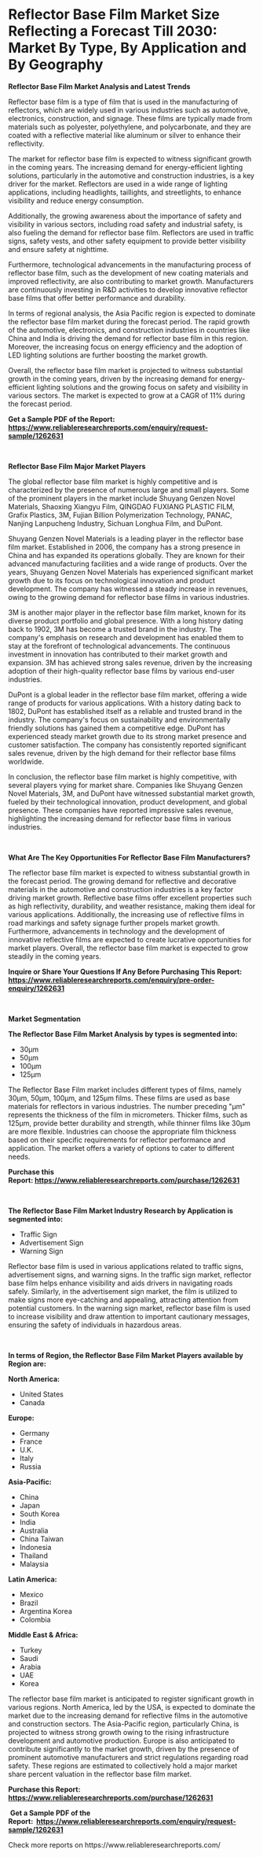 <p><h1>Reflector Base Film Market Size Reflecting a Forecast Till 2030: Market By Type, By Application and By Geography</h1></p><p><strong>Reflector Base Film Market Analysis and Latest Trends</strong></p>
<p><p>Reflector base film is a type of film that is used in the manufacturing of reflectors, which are widely used in various industries such as automotive, electronics, construction, and signage. These films are typically made from materials such as polyester, polyethylene, and polycarbonate, and they are coated with a reflective material like aluminum or silver to enhance their reflectivity.</p><p>The market for reflector base film is expected to witness significant growth in the coming years. The increasing demand for energy-efficient lighting solutions, particularly in the automotive and construction industries, is a key driver for the market. Reflectors are used in a wide range of lighting applications, including headlights, taillights, and streetlights, to enhance visibility and reduce energy consumption.</p><p>Additionally, the growing awareness about the importance of safety and visibility in various sectors, including road safety and industrial safety, is also fueling the demand for reflector base film. Reflectors are used in traffic signs, safety vests, and other safety equipment to provide better visibility and ensure safety at nighttime.</p><p>Furthermore, technological advancements in the manufacturing process of reflector base film, such as the development of new coating materials and improved reflectivity, are also contributing to market growth. Manufacturers are continuously investing in R&D activities to develop innovative reflector base films that offer better performance and durability.</p><p>In terms of regional analysis, the Asia Pacific region is expected to dominate the reflector base film market during the forecast period. The rapid growth of the automotive, electronics, and construction industries in countries like China and India is driving the demand for reflector base film in this region. Moreover, the increasing focus on energy efficiency and the adoption of LED lighting solutions are further boosting the market growth.</p><p>Overall, the reflector base film market is projected to witness substantial growth in the coming years, driven by the increasing demand for energy-efficient lighting solutions and the growing focus on safety and visibility in various sectors. The market is expected to grow at a CAGR of 11% during the forecast period.</p></p>
<p><strong>Get a Sample PDF of the Report:&nbsp; <a href="https://www.reliableresearchreports.com/enquiry/request-sample/1262631">https://www.reliableresearchreports.com/enquiry/request-sample/1262631</a></strong></p>
<p>&nbsp;</p>
<p><strong>Reflector Base Film Major Market Players</strong></p>
<p><p>The global reflector base film market is highly competitive and is characterized by the presence of numerous large and small players. Some of the prominent players in the market include Shuyang Genzen Novel Materials, Shaoxing Xiangyu Film, QINGDAO FUXIANG PLASTIC FILM, Grafix Plastics, 3M, Fujian Billion Polymerization Technology, PANAC, Nanjing Lanpucheng Industry, Sichuan Longhua Film, and DuPont.</p><p>Shuyang Genzen Novel Materials is a leading player in the reflector base film market. Established in 2006, the company has a strong presence in China and has expanded its operations globally. They are known for their advanced manufacturing facilities and a wide range of products. Over the years, Shuyang Genzen Novel Materials has experienced significant market growth due to its focus on technological innovation and product development. The company has witnessed a steady increase in revenues, owing to the growing demand for reflector base films in various industries.</p><p>3M is another major player in the reflector base film market, known for its diverse product portfolio and global presence. With a long history dating back to 1902, 3M has become a trusted brand in the industry. The company's emphasis on research and development has enabled them to stay at the forefront of technological advancements. The continuous investment in innovation has contributed to their market growth and expansion. 3M has achieved strong sales revenue, driven by the increasing adoption of their high-quality reflector base films by various end-user industries.</p><p>DuPont is a global leader in the reflector base film market, offering a wide range of products for various applications. With a history dating back to 1802, DuPont has established itself as a reliable and trusted brand in the industry. The company's focus on sustainability and environmentally friendly solutions has gained them a competitive edge. DuPont has experienced steady market growth due to its strong market presence and customer satisfaction. The company has consistently reported significant sales revenue, driven by the high demand for their reflector base films worldwide.</p><p>In conclusion, the reflector base film market is highly competitive, with several players vying for market share. Companies like Shuyang Genzen Novel Materials, 3M, and DuPont have witnessed substantial market growth, fueled by their technological innovation, product development, and global presence. These companies have reported impressive sales revenue, highlighting the increasing demand for reflector base films in various industries.</p></p>
<p>&nbsp;</p>
<p><strong>What Are The Key Opportunities For Reflector Base Film Manufacturers?</strong></p>
<p><p>The reflector base film market is expected to witness substantial growth in the forecast period. The growing demand for reflective and decorative materials in the automotive and construction industries is a key factor driving market growth. Reflective base films offer excellent properties such as high reflectivity, durability, and weather resistance, making them ideal for various applications. Additionally, the increasing use of reflective films in road markings and safety signage further propels market growth. Furthermore, advancements in technology and the development of innovative reflective films are expected to create lucrative opportunities for market players. Overall, the reflector base film market is expected to grow steadily in the coming years.</p></p>
<p><strong>Inquire or Share Your Questions If Any Before Purchasing This Report: <a href="https://www.reliableresearchreports.com/enquiry/pre-order-enquiry/1262631">https://www.reliableresearchreports.com/enquiry/pre-order-enquiry/1262631</a></strong></p>
<p>&nbsp;</p>
<p><strong>Market Segmentation</strong></p>
<p><strong>The Reflector Base Film Market Analysis by types is segmented into:</strong></p>
<p><ul><li>30μm</li><li>50μm</li><li>100μm</li><li>125μm</li></ul></p>
<p><p>The Reflector Base Film market includes different types of films, namely 30μm, 50μm, 100μm, and 125μm films. These films are used as base materials for reflectors in various industries. The number preceding "μm" represents the thickness of the film in micrometers. Thicker films, such as 125μm, provide better durability and strength, while thinner films like 30μm are more flexible. Industries can choose the appropriate film thickness based on their specific requirements for reflector performance and application. The market offers a variety of options to cater to different needs.</p></p>
<p><strong>Purchase this Report:&nbsp;<a href="https://www.reliableresearchreports.com/purchase/1262631">https://www.reliableresearchreports.com/purchase/1262631</a></strong></p>
<p>&nbsp;</p>
<p><strong>The Reflector Base Film Market Industry Research by Application is segmented into:</strong></p>
<p><ul><li>Traffic Sign</li><li>Advertisement Sign</li><li>Warning Sign</li></ul></p>
<p><p>Reflector base film is used in various applications related to traffic signs, advertisement signs, and warning signs. In the traffic sign market, reflector base film helps enhance visibility and aids drivers in navigating roads safely. Similarly, in the advertisement sign market, the film is utilized to make signs more eye-catching and appealing, attracting attention from potential customers. In the warning sign market, reflector base film is used to increase visibility and draw attention to important cautionary messages, ensuring the safety of individuals in hazardous areas.</p></p>
<p>&nbsp;</p>
<p><strong>In terms of Region, the Reflector Base Film Market Players available by Region are:</strong></p>
<p>
    <p> <strong> North America: </strong>
        <ul>
            <li>United States</li>
            <li>Canada</li>
        </ul>
        </p> 
    <p> <strong> Europe: </strong>
        <ul>
            <li>Germany</li>
            <li>France</li>
            <li>U.K.</li>
            <li>Italy</li>
            <li>Russia</li>
        </ul>
        </p> 
    <p> <strong> Asia-Pacific: </strong>
        <ul>
            <li>China</li>
            <li>Japan</li>
            <li>South Korea</li>
            <li>India</li>
            <li>Australia</li>
            <li>China Taiwan</li>
            <li>Indonesia</li>
            <li>Thailand</li>
            <li>Malaysia</li>
        </ul>
        </p> 
    <p> <strong> Latin America: </strong>
        <ul>
            <li>Mexico</li>
            <li>Brazil</li>
            <li>Argentina Korea</li>
            <li>Colombia</li>
        </ul>
        </p> 
    <p> <strong> Middle East & Africa: </strong>
        <ul>
            <li>Turkey</li>
            <li>Saudi</li>
            <li>Arabia</li>
            <li>UAE</li>
            <li>Korea</li>
        </ul>
    </p>
    </p>
<p><p>The reflector base film market is anticipated to register significant growth in various regions. North America, led by the USA, is expected to dominate the market due to the increasing demand for reflective films in the automotive and construction sectors. The Asia-Pacific region, particularly China, is projected to witness strong growth owing to the rising infrastructure development and automotive production. Europe is also anticipated to contribute significantly to the market growth, driven by the presence of prominent automotive manufacturers and strict regulations regarding road safety. These regions are estimated to collectively hold a major market share percent valuation in the reflector base film market.</p></p>
<p><strong>Purchase this Report: <a href="https://www.reliableresearchreports.com/purchase/1262631">https://www.reliableresearchreports.com/purchase/1262631</a></strong></p>
<p>&nbsp;<strong>Get a Sample PDF of the Report:&nbsp;&nbsp;<a href="https://www.reliableresearchreports.com/enquiry/request-sample/1262631">https://www.reliableresearchreports.com/enquiry/request-sample/1262631</a></strong></p>
<p><strong></strong></p>
<p>Check more reports on https://www.reliableresearchreports.com/</p>